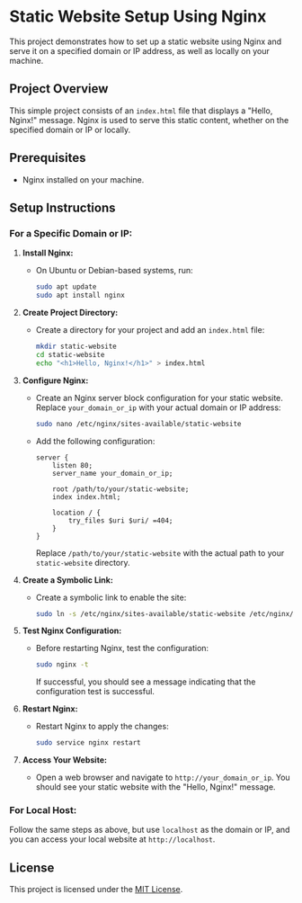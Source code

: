 # Static Website Setup Using Nginx

This project demonstrates how to set up a static website using Nginx and serve it on a specified domain or IP address, as well as locally on your machine.

## Project Overview

This simple project consists of an `index.html` file that displays a "Hello, Nginx!" message. Nginx is used to serve this static content, whether on the specified domain or IP or locally.

## Prerequisites

- Nginx installed on your machine.

## Setup Instructions

### For a Specific Domain or IP:

1. **Install Nginx:**
   - On Ubuntu or Debian-based systems, run:
     
     ```bash
     sudo apt update
     sudo apt install nginx
     ```

2. **Create Project Directory:**
   - Create a directory for your project and add an `index.html` file:
     
     ```bash
     mkdir static-website
     cd static-website
     echo "<h1>Hello, Nginx!</h1>" > index.html
     ```

3. **Configure Nginx:**
   - Create an Nginx server block configuration for your static website. Replace `your_domain_or_ip` with your actual domain or IP address:
     
     ```bash
     sudo nano /etc/nginx/sites-available/static-website
     ```
   
   - Add the following configuration:
     
     ```nginx
     server {
         listen 80;
         server_name your_domain_or_ip;

         root /path/to/your/static-website;
         index index.html;

         location / {
             try_files $uri $uri/ =404;
         }
     }
     ```
     
     Replace `/path/to/your/static-website` with the actual path to your `static-website` directory.

4. **Create a Symbolic Link:**
   - Create a symbolic link to enable the site:
     
     ```bash
     sudo ln -s /etc/nginx/sites-available/static-website /etc/nginx/sites-enabled/
     ```

5. **Test Nginx Configuration:**
   - Before restarting Nginx, test the configuration:
     
     ```bash
     sudo nginx -t
     ```
     
     If successful, you should see a message indicating that the configuration test is successful.

6. **Restart Nginx:**
   - Restart Nginx to apply the changes:
     
     ```bash
     sudo service nginx restart
     ```

7. **Access Your Website:**
   - Open a web browser and navigate to `http://your_domain_or_ip`. You should see your static website with the "Hello, Nginx!" message.

### For Local Host:

Follow the same steps as above, but use `localhost` as the domain or IP, and you can access your local website at `http://localhost`.

## License

This project is licensed under the [MIT License](https://github.com/iftekharmickey/Static-Website-Setup-Using-Nginx/blob/main/LICENSE).
